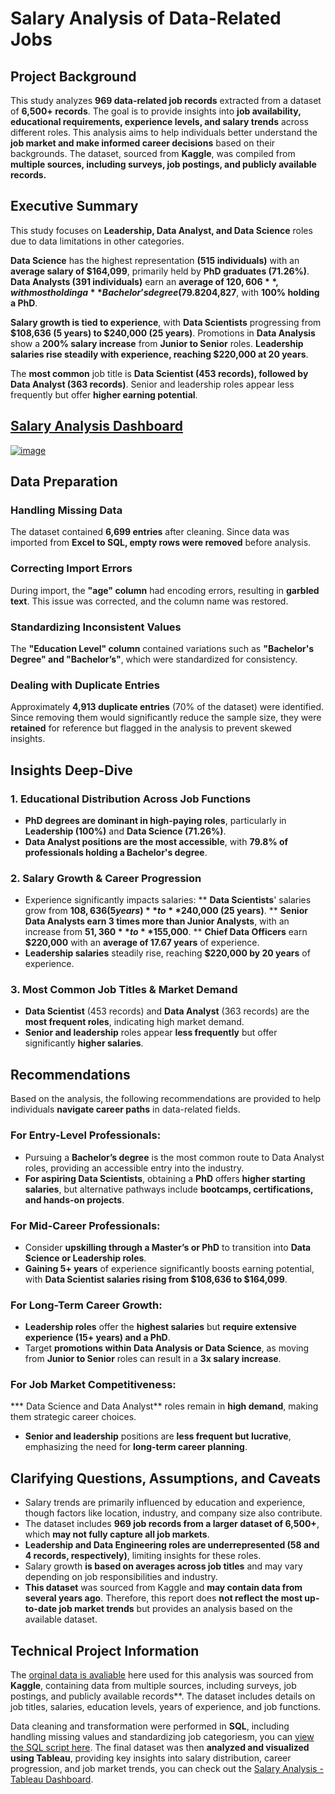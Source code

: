 # Salary Analysis of Data-Related Jobs  
## Project Background
This study analyzes **969 data-related job records** extracted from a dataset of **6,500+ records**. The goal is to provide insights into **job availability, educational requirements, experience levels, and salary trends** across different roles. This analysis aims to help individuals better understand the **job market and make informed career decisions** based on their backgrounds.
The dataset, sourced from **Kaggle**, was compiled from **multiple sources, including surveys, job postings, and publicly available records.**
## Executive Summary
This study focuses on **Leadership, Data Analyst, and Data Science** roles due to data limitations in other categories.

**Data Science** has the highest representation **(515 individuals)** with an **average salary of $164,099**, primarily held by **PhD graduates (71.26%)**. **Data Analysts (391 individuals)** earn an **average of $120,606**, with most holding a **Bachelor’s degree (79.8%)**. **Leadership roles (58 individuals)** have the **highest salary** at **$204,827**, with **100% holding a PhD**.

**Salary growth is tied to experience**, with **Data Scientists** progressing from **$108,636 (5 years) to $240,000 (25 years)**. Promotions in **Data Analysis** show a **200% salary increase** from **Junior to Senior** roles. **Leadership salaries rise steadily with experience, reaching $220,000 at 20 years**.

The **most common** job title is **Data Scientist (453 records), followed by Data Analyst (363 records)**. Senior and leadership roles appear less frequently but offer **higher earning potential**.
## [Salary Analysis Dashboard](https://public.tableau.com/views/salary_analysis_entry/Dashboard1?:language=en-US&publish=yes&:sid=&:redirect=auth&:display_count=n&:origin=viz_share_link)
[![image](https://github.com/user-attachments/assets/3586780d-c77d-4386-b7c7-98f48188b409)](https://public.tableau.com/views/salary_analysis_entry/Dashboard1?:language=en-US&publish=yes&:sid=&:redirect=auth&:display_count=n&:origin=viz_share_link)


## Data Preparation
### Handling Missing Data
The dataset contained **6,699 entries** after cleaning. Since data was imported from **Excel to SQL, empty rows were removed** before analysis.
### Correcting Import Errors
During import, the **"age" column** had encoding errors, resulting in **garbled text**. This issue was corrected, and the column name was restored.
### Standardizing Inconsistent Values
The **"Education Level" column** contained variations such as **"Bachelor's Degree" and "Bachelor’s"**, which were standardized for consistency.
### Dealing with Duplicate Entries
Approximately **4,913 duplicate entries** (70% of the dataset) were identified. Since removing them would significantly reduce the sample size, they were **retained** for reference but flagged in the analysis to prevent skewed insights.

## Insights Deep-Dive
### 1.	Educational Distribution Across Job Functions
* **PhD degrees are dominant in high-paying roles**, particularly in **Leadership (100%)** and **Data Science (71.26%)**.
* **Data Analyst positions are the most accessible**, with **79.8% of professionals holding a Bachelor's degree**.
### 2.	Salary Growth & Career Progression
*	Experience significantly impacts salaries:
** **Data Scientists**' salaries grow from **$108,636 (5 years)** to **$240,000 (25 years)**.
**	**Senior Data Analysts earn 3 times more than Junior Analysts**, with an increase from **$51,360** to **$155,000**.
**	**Chief Data Officers** earn **$220,000** with an **average of 17.67 years** of experience.
*	**Leadership salaries** steadily rise, reaching **$220,000 by 20 years** of experience.
### 3.	Most Common Job Titles & Market Demand
* **Data Scientist** (453 records) and **Data Analyst** (363 records) are the **most frequent roles**, indicating high market demand.
*	**Senior and leadership** roles appear **less frequently** but offer significantly **higher salaries**.

## Recommendations
Based on the analysis, the following recommendations are provided to help individuals **navigate career paths** in data-related fields. 
### For Entry-Level Professionals:
* Pursuing a **Bachelor’s degree** is the most common route to Data Analyst roles, providing an accessible entry into the industry.
*	**For aspiring Data Scientists**, obtaining a **PhD** offers **higher starting salaries**, but alternative pathways include **bootcamps, certifications, and hands-on projects**.
### For Mid-Career Professionals:
* Consider **upskilling through a Master’s or PhD** to transition into **Data Science or Leadership roles**.
* **Gaining 5+ years** of experience significantly boosts earning potential, with **Data Scientist salaries rising from $108,636 to $164,099**.
### For Long-Term Career Growth:
* **Leadership roles** offer the **highest salaries** but **require extensive experience (15+ years) and a PhD**.
*	Target **promotions within Data Analysis or Data Science**, as moving from **Junior to Senior** roles can result in a **3x salary increase**.
### For Job Market Competitiveness:
***	Data Science and Data Analyst** roles remain in **high demand**, making them strategic career choices.
*	**Senior and leadership** positions are **less frequent but lucrative**, emphasizing the need for **long-term career planning**.

## Clarifying Questions, Assumptions, and Caveats
*	Salary trends are primarily influenced by education and experience, though factors like location, industry, and company size also contribute.
*	The dataset includes **969 job records from a larger dataset of 6,500+**, which **may not fully capture all job markets**.
*	**Leadership and Data Engineering roles are underrepresented (58 and 4 records, respectively)**, limiting insights for these roles.
*	Salary growth **is based on averages across job titles** and may vary depending on job responsibilities and industry.
*	**This dataset** was sourced from Kaggle and **may contain data from several years ago**. Therefore, this report does **not reflect the most up-to-date job market trends** but provides an analysis based on the available dataset.

## Technical Project Information
The [orginal data is avaliable](salary_data.json) here used for this analysis was sourced from **Kaggle**, containing data from multiple sources, including surveys, job postings, and publicly available records**. The dataset includes details on job titles, salaries, education levels, years of experience, and job functions.

Data cleaning and transformation were performed in **SQL**, including handling missing values and standardizing job categoriesm, you can [view the SQL script here](salary_sql.sql). The final dataset was then **analyzed and visualized using Tableau**, providing key insights into salary distribution, career progression, and job market trends, you can check out the [Salary Analysis - Tableau Dashboard](https://public.tableau.com/views/salary_analysis_entry/Dashboard1?:language=en-US&publish=yes&:sid=&:redirect=auth&:display_count=n&:origin=viz_share_link).

